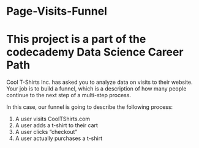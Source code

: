# Page-Visits-Funnel

# This project is a part of the codecademy Data Science Career Path

Cool T-Shirts Inc. has asked you to analyze data on visits to their website. Your job is to build a funnel, which is a description of how many people continue to the next step of a multi-step process.

In this case, our funnel is going to describe the following process:

1. A user visits CoolTShirts.com
2. A user adds a t-shirt to their cart
3. A user clicks “checkout”
4. A user actually purchases a t-shirt
